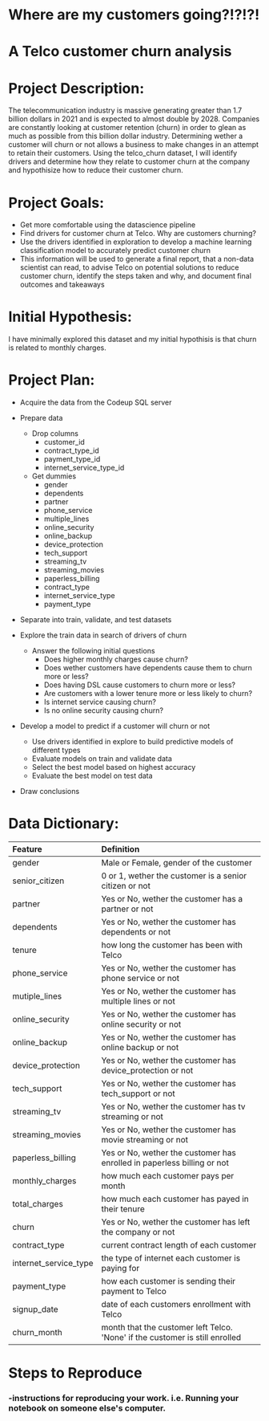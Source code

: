 # Where are my customers going?!?!?!
# A Telco customer churn analysis

# Project Description:
The telecommunication industry is massive generating greater than 1.7 billion dollars in 2021 and is expected to almost double by 2028. Companies are constantly looking at customer retention (churn) in order to glean as much as possible from this billion dollar industry. Determining wether a customer will churn or not allows a business to make changes in an attempt to retain their customers. Using the telco_churn dataset, I will identify drivers and determine how they relate to customer churn at the company and hypothisize how to reduce their customer churn.

# Project Goals:
* Get more comfortable using the datascience pipeline
* Find drivers for customer churn at Telco. Why are customers churning?
* Use the drivers identified in exploration to develop a machine learning classification model to accurately predict customer churn
* This information will be used to generate a final report, that a non-data scientist can read, to advise Telco on potential solutions to reduce customer churn, identify the steps taken and why, and document final outcomes and takeaways

# Initial Hypothesis:
I have minimally explored this dataset and my initial hypothisis is that churn is related to monthly charges.

# Project Plan:

* Acquire the data from the Codeup SQL server

* Prepare data
   * Drop columns
       * customer_id
       * contract_type_id
       * payment_type_id
       * internet_service_type_id
   * Get dummies
       * gender
       * dependents
       * partner
       * phone_service
       * multiple_lines
       * online_security
       * online_backup
       * device_protection
       * tech_support
       * streaming_tv
       * streaming_movies
       * paperless_billing
       * contract_type
       * internet_service_type
       * payment_type

* Separate into train, validate, and test datasets
 
* Explore the train data in search of drivers of churn
   * Answer the following initial questions
       * Does higher monthly charges cause churn?
       * Does wether customers have dependents cause them to churn more or less?
       * Does having DSL cause customers to churn more or less?
       * Are customers with a lower tenure more or less likely to churn?
       * Is internet service causing churn?
       * Is no online security causing churn?
      
* Develop a model to predict if a customer will churn or not
   * Use drivers identified in explore to build predictive models of different types
   * Evaluate models on train and validate data
   * Select the best model based on highest accuracy
   * Evaluate the best model on test data
 
* Draw conclusions

# Data Dictionary:

| Feature | Definition |
|:--------|:-----------|
|gender| Male or Female, gender of the customer|
|senior_citizen| 0 or 1, wether the customer is a senior citizen or not|
|partner| Yes or No, wether the customer has a partner or not|
|dependents| Yes or No, wether the customer has dependents or not|
|tenure| how long the customer has been with Telco|
|phone_service| Yes or No, wether the customer has phone service or not|
|mutiple_lines| Yes or No, wether the customer has multiple lines or not|
|online_security| Yes or No, wether the customer has online security or not|
|online_backup| Yes or No, wether the customer has online backup or not|
|device_protection| Yes or No, wether the customer has device_protection or not|
|tech_support| Yes or No, wether the customer has tech_support or not|
|streaming_tv| Yes or No, wether the customer has tv streaming or not|
|streaming_movies| Yes or No, wether the customer has movie streaming or not|
|paperless_billing| Yes or No, wether the customer has enrolled in paperless billing or not|
|monthly_charges| how much each customer pays per month|
|total_charges| how much each customer has payed in their tenure|
|churn| Yes or No, wether the customer has left the company or not|
|contract_type| current contract length of each customer|
|internet_service_type| the type of internet each customer is paying for|
|payment_type| how each customer is sending their payment to Telco|
|signup_date| date of each customers enrollment with Telco|
|churn_month| month that the customer left Telco. 'None' if the customer is still enrolled|

# Steps to Reproduce
### -instructions for reproducing your work. i.e. Running your notebook on someone else's computer.
